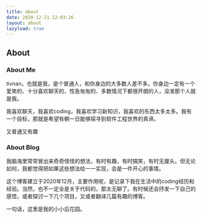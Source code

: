 ```yaml
---
title: about
date: 2020-12-21 22:03:26
layout: about
lazyload: true
---
```


## About

### About Me

tivnan，也就是我，是个普通人，和你身边的大多数人差不多。你身边一定有一个爱笑的、十分喜欢聊天的、性急匆匆的、多数情况下都很开朗的人，没准那个人就是我。

我喜欢聊天，我喜欢coding，我喜欢学习新知识，我喜欢的东西太多太多。我有一个目标，那就是希望有朝一日能够探寻到软件工程世界的真谛。

又普通又有趣

### About Blog

我脑海里常常冒出来奇奇怪怪的想法，有时有趣，有时搞笑，有时无厘头。但无论如何，我都觉得把如果这些想法给一一实现，会是一件开心的事情。

这个博客建立于2020年12月，主要作用呢，是记录下我在生活中的coding经历和经验。当然，也不一定全是关于代码的，那太无聊了。有时候还会抒发一下自己的感悟，或者探讨一下几个项目，又或者翻译几篇有趣的博客。

一句话，这里是我的小小后花园。